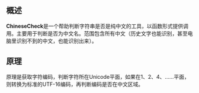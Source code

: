 ## 概述
**ChineseCheck**是一个帮助判断字符串是否是纯中文的工具，以函数形式提供调用。主要用于判断是否为中文名。范围包含所有中文（历史文字也能识别，甚至电脑里识别不到的中文，也能识别出来）。
## 原理
原理是获取字符编码，判断字符所在Unicode平面，如果在1、2、4、……平面，则转换为标准的UTF-16编码，再判断编码是否在中文区域。